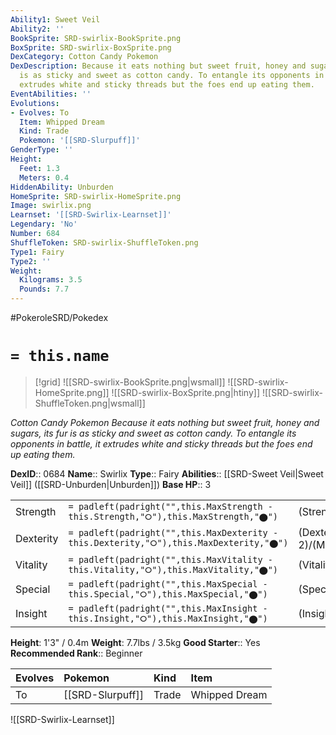 ```yaml
---
Ability1: Sweet Veil
Ability2: ''
BookSprite: SRD-swirlix-BookSprite.png
BoxSprite: SRD-swirlix-BoxSprite.png
DexCategory: Cotton Candy Pokemon
DexDescription: Because it eats nothing but sweet fruit, honey and sugars, its fur
  is as sticky and sweet as cotton candy. To entangle its opponents in battle, it
  extrudes white and sticky threads but the foes end up eating them.
EventAbilities: ''
Evolutions:
- Evolves: To
  Item: Whipped Dream
  Kind: Trade
  Pokemon: '[[SRD-Slurpuff]]'
GenderType: ''
Height:
  Feet: 1.3
  Meters: 0.4
HiddenAbility: Unburden
HomeSprite: SRD-swirlix-HomeSprite.png
Image: swirlix.png
Learnset: '[[SRD-Swirlix-Learnset]]'
Legendary: 'No'
Number: 684
ShuffleToken: SRD-swirlix-ShuffleToken.png
Type1: Fairy
Type2: ''
Weight:
  Kilograms: 3.5
  Pounds: 7.7
---
```


#PokeroleSRD/Pokedex

# `= this.name`

> [!grid]
> ![[SRD-swirlix-BookSprite.png|wsmall]]
> ![[SRD-swirlix-HomeSprite.png]]
> ![[SRD-swirlix-BoxSprite.png|htiny]]
> ![[SRD-swirlix-ShuffleToken.png|wsmall]]


*Cotton Candy Pokemon*
*Because it eats nothing but sweet fruit, honey and sugars, its fur is as sticky and sweet as cotton candy. To entangle its opponents in battle, it extrudes white and sticky threads but the foes end up eating them.*

**DexID**:: 0684
**Name**:: Swirlix
**Type**:: Fairy
**Abilities**:: [[SRD-Sweet Veil|Sweet Veil]] ([[SRD-Unburden|Unburden]])
**Base HP**:: 3

|           |                                                                                        |                                          |
| --------- | -------------------------------------------------------------------------------------- | ---------------------------------------- |
| Strength  | `= padleft(padright("",this.MaxStrength - this.Strength,"⭘"),this.MaxStrength,"⬤")`    | (Strength::2)/(MaxStrength::4)   |
| Dexterity | `= padleft(padright("",this.MaxDexterity - this.Dexterity,"⭘"),this.MaxDexterity,"⬤")` | (Dexterity:: 2)/(MaxDexterity::4) |
| Vitality  | `= padleft(padright("",this.MaxVitality - this.Vitality,"⭘"),this.MaxVitality,"⬤")`    | (Vitality::2)/(MaxVitality::4)   |
| Special   | `= padleft(padright("",this.MaxSpecial - this.Special,"⭘"),this.MaxSpecial,"⬤")`       | (Special::2)/(MaxSpecial::4)     |
| Insight   | `= padleft(padright("",this.MaxInsight - this.Insight,"⭘"),this.MaxInsight,"⬤")`       | (Insight::2)/(MaxInsight::4)     |

**Height**: 1'3" / 0.4m
**Weight**: 7.7lbs / 3.5kg
**Good Starter**:: Yes
**Recommended Rank**:: Beginner

| Evolves   | Pokemon          | Kind   | Item          |
|:----------|:-----------------|:-------|:--------------|
| To        | [[SRD-Slurpuff]] | Trade  | Whipped Dream |

![[SRD-Swirlix-Learnset]]
